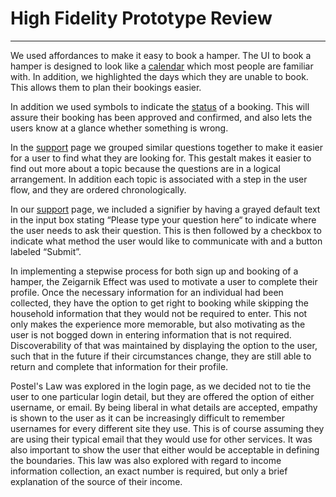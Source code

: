 # High Fidelity Prototype Review
---

We used affordances to make it easy to book a hamper. The UI to book a hamper is designed to look like a [calendar](ReviewImages/calendar.png) which most people are familiar with. In addition, we highlighted the days which they are unable to book. This allows them to plan their bookings easier.

In addition we used symbols to indicate the [status](ReviewImages/Confirm.png) of a booking. This will assure their booking has been approved and confirmed, and also lets the users know at a glance whether something is wrong.

In the [support](ReviewImages/Faq.png) page we grouped similar questions together to make it easier for a user to find what they are looking for. This gestalt makes it easier to find out more about a topic because the questions are in a logical arrangement. In addition each topic is associated with a step in the user flow, and they are ordered chronologically.

In our [support](ReviewImages/Question.png) page, we included a signifier by having a grayed default text in the input box stating “Please type your question here“ to indicate where the user needs to ask their question. This is then followed by a checkbox to indicate what method the user would like to communicate with and a button labeled “Submit”.

In implementing a stepwise process for both sign up and booking of a hamper, the Zeigarnik Effect was used to motivate a user to complete their profile. Once the necessary information for an individual had been collected, they have the option to get right to booking while skipping the household information that they would not be required to enter. This not only makes the experience more memorable, but also motivating as the user is not bogged down in entering information that is not required. Discoverability of that was maintained by displaying the option to the user, such that in the future if their circumstances change, they are still able to return and complete that information for their profile.

Postel's Law was explored in the login page, as we decided not to tie the user to one particular login detail, but they are offered the option of either username, or email. By being liberal in what details are accepted, empathy is shown to the user as it can be increasingly difficult to remember usernames for every different site they use. This is of course assuming they are using their typical email that they would use for other services. It was also important to show the user that either would be acceptable in defining the boundaries. This law was also explored with regard to income information collection, an exact number is required, but only a brief explanation of the source of their income. 
